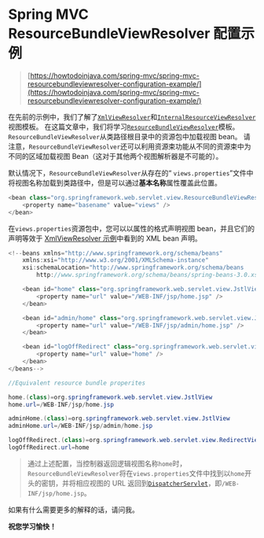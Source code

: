 # Spring MVC ResourceBundleViewResolver 配置示例

> [https://howtodoinjava.com/spring-mvc/spring-mvc-resourcebundleviewresolver-configuration-example/](https://howtodoinjava.com/spring-mvc/spring-mvc-resourcebundleviewresolver-configuration-example/)

在先前的示例中，我们了解了[`XmlViewResolver`](//howtodoinjava.com/best-practices/spring-mvc-xmlviewresolver-configuration-example/)和[`InternalResourceViewResolver`](//howtodoinjava.com/spring/spring-mvc/spring-mvc-internalresourceviewresolver-configuration-example/)视图模板。 在这篇文章中，我们将学习[`ResourceBundleViewResolver`](https://docs.spring.io/spring/docs/current/javadoc-api/org/springframework/web/servlet/view/ResourceBundleViewResolver.html)模板。 `ResourceBundleViewResolver`从类路径根目录中的资源包中加载视图 bean。 请注意，`ResourceBundleViewResolver`还可以利用资源束功能从不同的资源束中为不同的区域加载视图 Bean（这对于其他两个视图解析器是不可能的）。

默认情况下，`ResourceBundleViewResolver`从存在的“ `views.properties`”文件中将视图名称加载到类路径中，但是可以通过**基本名称**属性覆盖此位置。

```java
<bean class="org.springframework.web.servlet.view.ResourceBundleViewResolver">
    <property name="basename" value="views" />
</bean>

```

在`views.properties`资源包中，您可以以属性的格式声明视图 bean，并且它们的声明等效于 [XmlViewResolver 示例](//howtodoinjava.com/best-practices/spring-mvc-xmlviewresolver-configuration-example/)中看到的 XML bean 声明。

```java
<!--beans xmlns="http://www.springframework.org/schema/beans"
    xmlns:xsi="http://www.w3.org/2001/XMLSchema-instance"
    xsi:schemaLocation="http://www.springframework.org/schema/beans
        http://www.springframework.org/schema/beans/spring-beans-3.0.xsd">

    <bean id="home" class="org.springframework.web.servlet.view.JstlView">
        <property name="url" value="/WEB-INF/jsp/home.jsp" />
    </bean>

    <bean id="admin/home" class="org.springframework.web.servlet.view.JstlView">
        <property name="url" value="/WEB-INF/jsp/admin/home.jsp" />
    </bean>

    <bean id="logOffRedirect" class="org.springframework.web.servlet.view.RedirectView">
        <property name="url" value="home" />
    </bean>
</beans-->

//Equivalent resource bundle properites

home.(class)=org.springframework.web.servlet.view.JstlView
home.url=/WEB-INF/jsp/home.jsp

adminHome.(class)=org.springframework.web.servlet.view.JstlView
adminHome.url=/WEB-INF/jsp/admin/home.jsp

logOffRedirect.(class)=org.springframework.web.servlet.view.RedirectView
logOffRedirect.url=home

```

> 通过上述配置，当控制器返回逻辑视图名称`home`时，`ResourceBundleViewResolver`将在`views.properties`文件中找到以`home`开头的密钥，并将相应视图的 URL 返回到[`DispatcherServlet`](//howtodoinjava.com/spring/spring-mvc/spring-mvc-hello-world-example/)，即`/WEB-INF/jsp/home.jsp`。

如果有什么需要更多的解释的话，请问我。

**祝您学习愉快！**